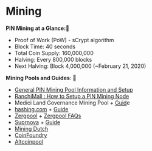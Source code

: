 # Mining

**PIN Mining at a Glance:**📌 

* Proof of Work \(PoW\) - sCrypt algorithm
* Block Time: 40 seconds
* Total Coin Supply:  160,000,000
* Halving: Every 800,000 blocks
* Next Halving: Block 4,000,000 \(~February 21, 2020\)

**Mining Pools and Guides**: 📌 

* [General PIN Mining Pool Information and Setup](https://forum.flo.cash/t/mining-guide-antminer-l3/36)
* [RanchiMall : How to Setup a PIN Mining Node](https://medium.com/ranchimall/how-to-setup-florincoin-mining-node-d2d6a464090)
* Medici Land Governance Mining Pool + [Guid](https://pool.mediciland.com/connect.html)e
* [hashing.com](https://hashing.com/) + [Guide](https://hashing.com/setup)
* [Zergpool](http://zergpool.com/) + [Zergpool FAQs](http://zergpool.com/site/faq)
* [Suprnova](https://flo.suprnova.cc/) + [Guide](https://flo.suprnova.cc/index.php?page=gettingstarted)
* [Mining Dutch](https://www.mining-dutch.nl/pools/florin.php)
* [CoinFoundry](https://coinfoundry.org/%20)
* [Altcoinpool](https://altcoinpool.eu%20)



